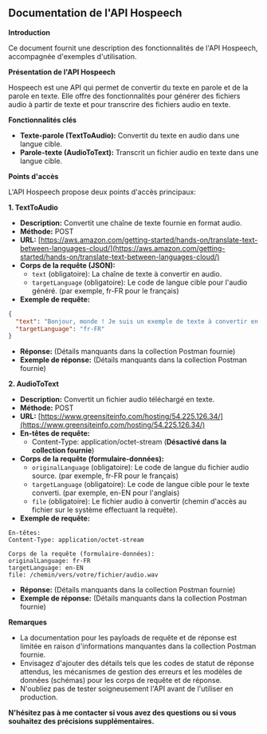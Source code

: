 ## Documentation de l'API Hospeech

**Introduction**

Ce document fournit une description des fonctionnalités de l'API Hospeech, accompagnée d'exemples d'utilisation.

**Présentation de l'API Hospeech**

Hospeech est une API qui permet de convertir du texte en parole et de la parole en texte. Elle offre des fonctionnalités pour générer des fichiers audio à partir de texte et pour transcrire des fichiers audio en texte.

**Fonctionnalités clés**

* **Texte-parole (TextToAudio):** Convertit du texte en audio dans une langue cible.
* **Parole-texte (AudioToText):** Transcrit un fichier audio en texte dans une langue cible.

**Points d'accès**

L'API Hospeech propose deux points d'accès principaux:

**1. TextToAudio**

* **Description:** Convertit une chaîne de texte fournie en format audio.
* **Méthode:** POST
* **URL:** [https://aws.amazon.com/getting-started/hands-on/translate-text-between-languages-cloud/](https://aws.amazon.com/getting-started/hands-on/translate-text-between-languages-cloud/)
* **Corps de la requête (JSON):**
    * `text` (obligatoire): La chaîne de texte à convertir en audio.
    * `targetLanguage` (obligatoire): Le code de langue cible pour l'audio généré. (par exemple, fr-FR pour le français)
* **Exemple de requête:**
```json
{
  "text": "Bonjour, monde ! Je suis un exemple de texte à convertir en audio.",
  "targetLanguage": "fr-FR"
}
```
* **Réponse:** (Détails manquants dans la collection Postman fournie)
* **Exemple de réponse:** (Détails manquants dans la collection Postman fournie)

**2. AudioToText**

* **Description:** Convertit un fichier audio téléchargé en texte.
* **Méthode:** POST
* **URL:** [https://www.greensiteinfo.com/hosting/54.225.126.34/](https://www.greensiteinfo.com/hosting/54.225.126.34/)
* **En-têtes de requête:**
    * Content-Type: application/octet-stream (**Désactivé dans la collection fournie**)
* **Corps de la requête (formulaire-données):**
    * `originalLanguage` (obligatoire): Le code de langue du fichier audio source. (par exemple, fr-FR pour le français)
    * `targetLanguage` (obligatoire): Le code de langue cible pour le texte converti. (par exemple, en-EN pour l'anglais)
    * `file` (obligatoire): Le fichier audio à convertir (chemin d'accès au fichier sur le système effectuant la requête).
* **Exemple de requête:**
```
En-têtes:
Content-Type: application/octet-stream

Corps de la requête (formulaire-données):
originalLanguage: fr-FR
targetLanguage: en-EN
file: /chemin/vers/votre/fichier/audio.wav
```
* **Réponse:** (Détails manquants dans la collection Postman fournie)
* **Exemple de réponse:** (Détails manquants dans la collection Postman fournie)

**Remarques**

* La documentation pour les payloads de requête et de réponse est limitée en raison d'informations manquantes dans la collection Postman fournie.
* Envisagez d'ajouter des détails tels que les codes de statut de réponse attendus, les mécanismes de gestion des erreurs et les modèles de données (schémas) pour les corps de requête et de réponse.
* N'oubliez pas de tester soigneusement l'API avant de l'utiliser en production.

**N'hésitez pas à me contacter si vous avez des questions ou si vous souhaitez des précisions supplémentaires.**
